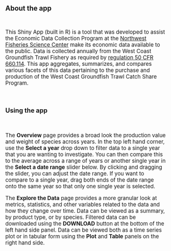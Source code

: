 ## About the app
<br>

<div style="font-size:1.2em;">

This Shiny App (built in R) is a tool that was developed to assist the Economic Data Collection Program at the
<a href="https://www.fisheries.noaa.gov/about/northwest-fisheries-science-center" target="_blank">Northwest Fisheries Science Center</a> 
make its economic data available to the public. Data is collected annually from the West Coast Groundfish Trawl Fishery as required by
<a href="https://www.ecfr.gov/current/title-50/chapter-VI/part-660/subpart-D/section-660.114" target="_blank">regulation 50 CFR 660.114</a>.
This app aggregates, summarizes, and compares various facets of this data pertaining to the purchase and production of the West Coast Groundfish Trawl Catch Share Program.


<br>

### Using the app 
<br>

The **Overview** page provides a broad look the production value and weight of species across years. In the top left hand corner, use the **Select a year** drop down 
to filter data to a single year that you are wanting to investigate. You can then compare this to the average across a range of years or another single year in the 
**Select a date range** slider below. By clicking and dragging the slider, you can adjust the date range. If you want to compare to a single year, drag both ends of the 
date range onto the same year so that only one single year is selected.


The **Explore the Data** page provides a more granular look 
at metrics, statistics, and other variables related to the data and how they change over time. Data can be viewed as a summary, by product type, or by species. Filtered data can be downloaded using the **DOWNLOAD** button at the 
bottom of the left hand side panel. Data can be viewed both as a time series plot or in tabular form using the **Plot** and **Table** panels on the right hand side.

</div>
